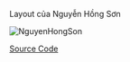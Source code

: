Layout của Nguyễn Hồng Sơn



![NguyenHongSon](https://user-images.githubusercontent.com/48414003/96574434-a5a2d200-12f9-11eb-87c8-2f66aa903bbc.gif)

[Source Code](https://github.com/sonnh23/ELT3097-1-2020/blob/master/05/TracNghiemTHPT/app/src/main/java/vn/huyld247/tracnghiemthpt/fragment/HomeFragment.java)

